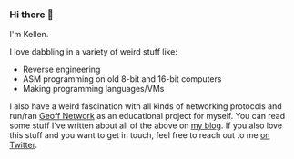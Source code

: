 ### Hi there 👋

I'm Kellen.

I love dabbling in a variety of weird stuff like:

- Reverse engineering
- ASM programming on old 8-bit and 16-bit computers
- Making programming languages/VMs

I also have a weird fascination with all kinds of networking protocols and run/ran [Geoff Network](https://geoff.network) as an educational project for myself. You can read some stuff I've written about all of the above on [my blog](https://kscarlett.com). If you also love this stuff and you want to get in touch, feel free to reach out to me [on Twitter](https://twitter.com/_kscarlett_).
